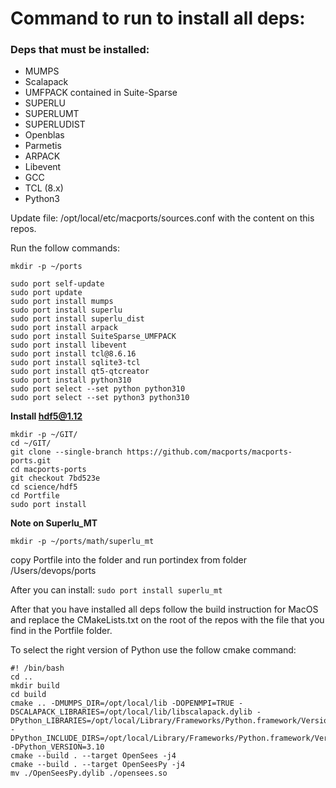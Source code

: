 # Command to run to install all deps:

### Deps that must be installed:


- MUMPS
- Scalapack
- UMFPACK contained in Suite-Sparse 
- SUPERLU
- SUPERLUMT
- SUPERLUDIST
- Openblas
- Parmetis
- ARPACK
- Libevent
- GCC
- TCL (8.x)
- Python3

Update file:  /opt/local/etc/macports/sources.conf with the content on this repos.

Run the follow commands:

```
mkdir -p ~/ports

sudo port self-update
sudo port update
sudo port install mumps
sudo port install superlu 
sudo port install superlu_dist
sudo port install arpack
sudo port install SuiteSparse_UMFPACK
sudo port install libevent
sudo port install tcl@8.6.16
sudo port install sqlite3-tcl
sudo port install qt5-qtcreator
sudo port install python310
sudo port select --set python python310
sudo port select --set python3 python310
```
**Install hdf5@1.12**

```
mkdir -p ~/GIT/
cd ~/GIT/
git clone --single-branch https://github.com/macports/macports-ports.git
cd macports-ports
git checkout 7bd523e
cd science/hdf5
cd Portfile
sudo port install
```

**Note on Superlu_MT**

`mkdir -p ~/ports/math/superlu_mt`

copy Portfile into the folder and run portindex from folder /Users/devops/ports

After you can install: `sudo port install superlu_mt`


After that you have installed all deps follow the build instruction for MacOS
and replace the CMakeLists.txt on the root of the repos with the file that you find in the
Portfile folder.

To select the right version of Python use the follow cmake command:

```
#! /bin/bash
cd ..
mkdir build                                                            
cd build                                                               
cmake .. -DMUMPS_DIR=/opt/local/lib -DOPENMPI=TRUE -DSCALAPACK_LIBRARIES=/opt/local/lib/libscalapack.dylib -DPython_LIBRARIES=/opt/local/Library/Frameworks/Python.framework/Versions/3.10/lib/libpython3.10.dylib -DPython_INCLUDE_DIRS=/opt/local/Library/Frameworks/Python.framework/Versions/3.10/include/python3.10/ -DPython_VERSION=3.10
cmake --build . --target OpenSees -j4
cmake --build . --target OpenSeesPy -j4
mv ./OpenSeesPy.dylib ./opensees.so
```
